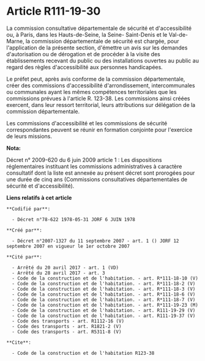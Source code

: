 # Article R111-19-30

La commission consultative départementale de sécurité et d'accessibilité ou, à Paris, dans les Hauts-de-Seine, la Seine-
Saint-Denis et le Val-de-Marne, la commission départementale de sécurité est chargée, pour l'application de la présente
section, d'émettre un avis sur les demandes d'autorisation ou de dérogation et de procéder à la visite des établissements
recevant du public ou des installations ouvertes au public au regard des règles d'accessibilité aux personnes handicapées.

Le préfet peut, après avis conforme de la commission départementale, créer des commissions d'accessibilité d'arrondissement,
intercommunales ou communales ayant les mêmes compétences territoriales que les commissions prévues à l'article R. 123-38.
Les commissions ainsi créées exercent, dans leur ressort territorial, leurs attributions sur délégation de la commission
départementale.

Les commissions d'accessibilité et les commissions de sécurité correspondantes peuvent se réunir en formation conjointe pour
l'exercice de leurs missions.

**Nota:**

Décret n° 2009-620 du 6 juin 2009 article 1 : Les dispositions réglementaires instituant les commissions administratives à
caractère consultatif dont la liste est annexée au présent décret sont prorogées pour une durée de cinq ans (Commissions
consultatives départementales de sécurité et d'accessibilité).

**Liens relatifs à cet article**

	**Codifié par**:

	  - Décret n°78-622 1978-05-31 JORF 6 JUIN 1978

	**Créé par**:

	  - Décret n°2007-1327 du 11 septembre 2007 - art. 1 () JORF 12 septembre 2007 en vigueur le 1er octobre 2007

	**Cité par**:

	  - Arrêté du 20 avril 2017 - art. 1 (VD)
	  - Arrêté du 28 avril 2017 - art. 3
	  - Code de la construction et de l'habitation. - art. R*111-18-10 (V)
	  - Code de la construction et de l'habitation. - art. R*111-18-2 (V)
	  - Code de la construction et de l'habitation. - art. R*111-18-3 (V)
	  - Code de la construction et de l'habitation. - art. R*111-18-6 (V)
	  - Code de la construction et de l'habitation. - art. R*111-18-7 (V)
	  - Code de la construction et de l'habitation. - art. R*111-19-23 (M)
	  - Code de la construction et de l'habitation. - art. R111-19-29 (V)
	  - Code de la construction et de l'habitation. - art. R111-19-37 (V)
	  - Code des transports - art. R1112-16 (V)
	  - Code des transports - art. R1821-2 (V)
	  - Code des transports - art. R5311-8 (V)

	**Cite**:

	  - Code de la construction et de l'habitation R123-38
